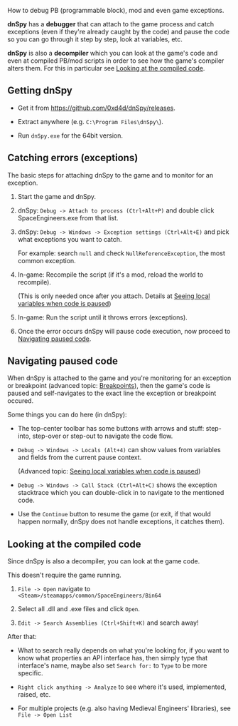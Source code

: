 How to debug PB (programmable block), mod and even game exceptions.

**dnSpy** has a **debugger** that can attach to the game process and catch exceptions (even if they're already caught by the code) and pause the code so you can go through it step by step, look at variables, etc.

**dnSpy** is also a **decompiler** which you can look at the game's code and even at compiled PB/mod scripts in order to see how the game's compiler alters them. For this in particular see [Looking at the compiled code](#looking-at-the-compiled-code).



## Getting dnSpy

- Get it from https://github.com/0xd4d/dnSpy/releases.

- Extract anywhere (e.g. `C:\Program Files\dnSpy\`).

- Run `dnSpy.exe` for the 64bit version.



## Catching errors (exceptions)

The basic steps for attaching dnSpy to the game and to monitor for an exception.

1. Start the game and dnSpy.

2. dnSpy: `Debug -> Attach to process (Ctrl+Alt+P)` and double click SpaceEngineers.exe from that list.

3. dnSpy: `Debug -> Windows -> Exception settings (Ctrl+Alt+E)` and pick what exceptions you want to catch.

   For example: search `null` and check `NullReferenceException`, the most common exception.

4. In-game: Recompile the script (if it's a mod, reload the world to recompile).

   (This is only needed once after you attach. Details at [Seeing local variables when code is paused](advanced-dnspy-tips-and-tricks#seeing-local-variables-when-code-is-paused))

5. In-game: Run the script until it throws errors (exceptions).

6. Once the error occurs dnSpy will pause code execution, now proceed to [Navigating paused code](#navigating-paused-code).



## Navigating paused code

When dnSpy is attached to the game and you're monitoring for an exception or breakpoint (advanced topic: [Breakpoints](advanced-dnspy-tips-and-tricks#breakpoints)), then the game's code is paused and self-navigates to the exact line the exception or breakpoint occured.

Some things you can do here (in dnSpy):

- The top-center toolbar has some buttons with arrows and stuff: step-into, step-over or step-out to navigate the code flow.

- `Debug -> Windows -> Locals (Alt+4)` can show values from variables and fields from the current pause context.

  (Advanced topic: [Seeing local variables when code is paused](advanced-dnspy-tips-and-tricks#seeing-local-variables-when-code-is-paused))

- `Debug -> Windows -> Call Stack (Ctrl+Alt+C)` shows the exception stacktrace which you can double-click in to navigate to the mentioned code.

- Use the `Continue` button to resume the game (or exit, if that would happen normally, dnSpy does not handle exceptions, it catches them).



## Looking at the compiled code

Since dnSpy is also a decompiler, you can look at the game code.

This doesn't require the game running.

1. `File -> Open` navigate to `<Steam>/steamapps/common/SpaceEngineers/Bin64`

2. Select all .dll and .exe files and click `Open`.

3. `Edit -> Search Assemblies (Ctrl+Shift+K)` and search away!

After that:

- What to search really depends on what you're looking for, if you want to know what properties an API interface has, then simply type that interface's name, maybe also set `Search for:` to `Type` to be more specific.

- `Right click anything -> Analyze` to see where it's used, implemented, raised, etc.

- For multiple projects (e.g. also having Medieval Engineers' libraries), see `File -> Open List`